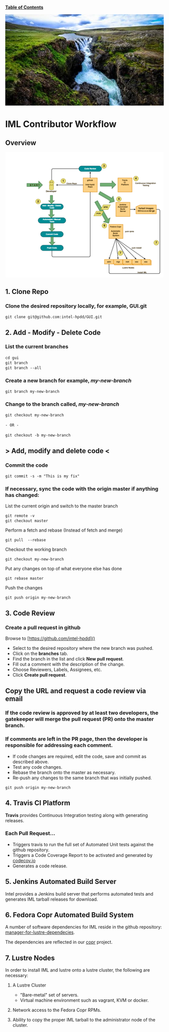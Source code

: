 [**Table of Contents**](index.md)

![workflow](md_Graphics/workflow_sm.jpg)

# IML Contributor Workflow
## Overview
![iml_flow](md_Graphics/iml_flow.png)

## 1. Clone Repo

### Clone the desired repository locally, for example, GUI.git
```
git clone git@github.com:intel-hpdd/GUI.git
```
## 2. Add - Modify - Delete Code
### List the current branches
```
cd gui
git branch
git branch --all
```

### Create a new branch for example, *my-new-branch*
```
git branch my-new-branch
```

### Change to the branch called, *my-new-branch*
```
git checkout my-new-branch

- OR -

git checkout -b my-new-branch
``` 

##  > Add, modify and delete code <

### Commit the code
   
``` 
git commit -s -m "This is my fix"
```

### If necessary, sync the code with the origin master if anything has changed:

List the current origin and switch to the master branch
```
git remote -v 
git checkout master
```

Perform a fetch and rebase (Instead of fetch and merge)

```
git pull  --rebase
```
Checkout the working branch
```
git checkout my-new-branch
```

Put any changes on top of what everyone else has done

```
git rebase master
```

Push the changes
```
git push origin my-new-branch
```
## 3. Code Review
### Create a pull request in github

Browse to [https://github.com/intel-hpdd]()

* Select to the desired repository where the new branch was pushed.
* Click on the **branches** tab.
* Find the branch in the list and click **New pull request**.
* Fill out a comment with the description of the change.
* Choose Reviewers, Labels, Assignees, etc.
* Click **Create pull request**.

## Copy the URL and request a code review via email

### If the code review is approved by at least two developers, the gatekeeper will merge the pull request (**PR**) onto the master branch.

### If comments are left in the PR page, then the developer is responsible for addressing each comment.
* If code changes are required, edit the code, save and commit as described above.
* Test any code changes.
* Rebase the branch onto the master as necessary.
* Re-push any changes to the same branch that was initially pushed.
```
git push origin my-new-branch
```

## 4. Travis CI Platform
**Travis**  provides Continuous Integration testing along with generating releases.
### Each Pull Request...
* Triggers travis to run the full set of Automated Unit tests against the github repository.
* Triggers a Code Coverage Report to be activated and generated by [codecov.io](https://codecov.io)
* Generates a code release.


## 5. Jenkins Automated Build Server
Intel provides a Jenkins build server that performs automated tests and generates IML tarball releases for download.


## 6. Fedora Copr Automated Build System
A number of software dependencies for IML reside in the github repository: 
[manager-for-lustre-dependecies](https://github.com/intel-hpdd/manager-for-lustre-dependencies).

The dependencies are reflected in our [copr](https://copr.fedorainfracloud.org/coprs/managerforlustre/manager-for-lustre/) project.


## 7. Lustre Nodes
In order to install IML and lustre onto a lustre cluster, the following are necessary:

1. A Lustre Cluster
    * "Bare-metal" set of servers.
    * Virtual machine environment such as vagrant, KVM or docker.

1. Network access to the Fedora Copr RPMs.
1. Ability to copy the proper IML tarball to the administrator node of the cluster.




